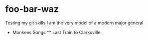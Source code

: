 # foo-bar-waz
Testing my git skills
I am the very model of a modern major general
* Monkees Songs
** Last Train to Clarksville
